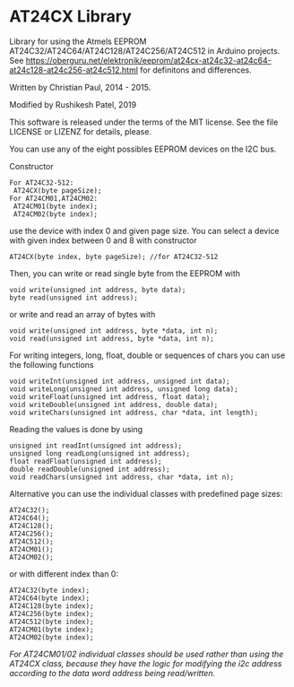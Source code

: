 # AT24CX Library

Library for using the Atmels EEPROM AT24C32/AT24C64/AT24C128/AT24C256/AT24C512 in Arduino projects.
See <https://oberguru.net/elektronik/eeprom/at24cx-at24c32-at24c64-at24c128-at24c256-at24c512.html> for definitons and differences.

Written by Christian Paul, 2014 - 2015.

Modified by Rushikesh Patel, 2019

This software is released under the terms of the MIT license.
See the file LICENSE or LIZENZ for details, please.

You can use any of the eight possibles EEPROM devices on the I2C bus.

Constructor 	

	For AT24C32-512:
	 AT24CX(byte pageSize);
	For AT24CM01,AT24CM02:
	 AT24CM01(byte index);
	 AT24CM02(byte index);

use the device with index 0 and given page size. You can select a device with given index between 0 and 8 with constructor

	AT24CX(byte index, byte pageSize); //for AT24C32-512

Then, you can write or read single byte from the EEPROM with

	void write(unsigned int address, byte data);
	byte read(unsigned int address);

or write and read an array of bytes with

	void write(unsigned int address, byte *data, int n);
	void read(unsigned int address, byte *data, int n);

For writing integers, long, float, double or sequences of chars you can use the following functions

	void writeInt(unsigned int address, unsigned int data);
	void writeLong(unsigned int address, unsigned long data);
	void writeFloat(unsigned int address, float data);
	void writeDouble(unsigned int address, double data);
	void writeChars(unsigned int address, char *data, int length);
	
Reading the values is done by using

	unsigned int readInt(unsigned int address);
	unsigned long readLong(unsigned int address);
	float readFloat(unsigned int address);
	double readDouble(unsigned int address);
	void readChars(unsigned int address, char *data, int n);
	
Alternative you can use the individual classes with predefined page sizes:

	AT24C32();
	AT24C64();
	AT24C128();
	AT24C256();
	AT24C512();
	AT24CM01();
	AT24CM02();
	
or with different index than 0:

	AT24C32(byte index);
	AT24C64(byte index);
	AT24C128(byte index);
	AT24C256(byte index);
	AT24C512(byte index);
	AT24CM01(byte index);
	AT24CM02(byte index);

*For AT24CM01/02 individual classes should be used rather than using the AT24CX class, because they have the logic for modifying the i2c address according to the data word address being read/written.*